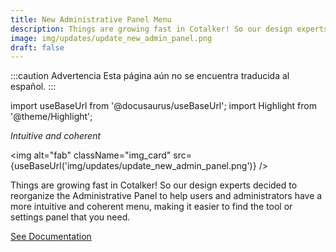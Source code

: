 ```yaml
---
title: New Administrative Panel Menu
description: Things are growing fast in Cotalker! So our design experts reorganized the Administrative Panel to help users and administrators have a more intuitive and coherent menu, making it easier to find the tool or settings panel that they need.
image: img/updates/update_new_admin_panel.png
draft: false
---
```


:::caution Advertencia
Esta página aún no se encuentra traducida al español.
:::

import useBaseUrl from '@docusaurus/useBaseUrl'; 
import Highlight from '@theme/Highlight';


<div className="align-center">
<div className="card">
<div className="card__header">

<span className="hero__subtitle"><em>

Intuitive and coherent

</em></span>

</div>
<div className="card__image">

<img alt="fab" className="img_card" src={useBaseUrl('img/updates/update_new_admin_panel.png')} />
<br/>

</div>
<div className="card__body">

Things are growing fast in Cotalker! So our design experts decided to reorganize the Administrative Panel to help users and administrators have a more intuitive and coherent menu, making it easier to find the tool or settings panel that you need.

</div>
<div className="card__footer text-center align-padding-center">

<a className="button button--info button--block" href="/docs/documentation/admin/admin_overview">See Documentation</a>
<br/>

</div>
</div>
</div>

